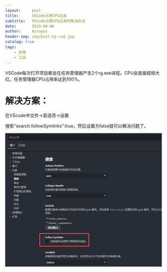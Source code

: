 ```yaml
---
layout:     post
title:      VSCode占用CPU过高
subtitle:   VSCode占用CPU过高的解决办法
date:       2019-09-06
author:     Aisopos
header-img: img/post-bg-rwd.jpg
catalog: true
tags:
    - 前端
    - 工具
---
```


VSCode每次打开项目都会在任务管理器产生2个rg.exe进程。CPU会直接超频大红，任务管理器CPU占用率达到100%。

# 解决方案：

在VScode中文件->首选项->设置

搜索"search.followSymlinks":true，然后设置为false就可以解决问题了。
    
![Image text](https://github.com/wjscml/wjscml.github.io/blob/master/img/vscode-setting.png)